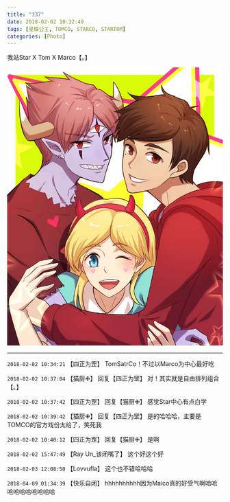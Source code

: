 ```yaml
---
title: "337"
date: 2018-02-02 10:32:49
tags: [星蝶公主, TOMCO, STARCO, STARTOM]
categories: [Photo]
---
```


<p>我站Star X Tom X Marco【。】<br /></p>

![](https://raw.githubusercontent.com/alicewish/meowchain247/master/img_cVZNdzJtQk9JV2ZWalg2eFZWd05XMWYvZ3BlVm5YTDRZZklTUFlDeU5lenRMZGxDV3FRS01BPT0.jpg)

---

`2018-02-02 10:34:21` 【四正为罡】 TomSatrCo！不过以Marco为中心最好吃

`2018-02-02 10:37:04` 【猫厨✙】 回复【四正为罡】 对！其实就是自由排列组合【。】

`2018-02-02 10:37:42` 【四正为罡】 回复【猫厨✙】 感觉Star中心有点白学

`2018-02-02 10:39:42` 【猫厨✙】 回复【四正为罡】 是的哈哈哈，主要是TOMCO的官方戏份太给了，笑死我

`2018-02-02 10:40:12` 【四正为罡】 回复【猫厨✙】 是啊

`2018-02-02 15:47:49` 【Ray Un\_该闭嘴了】 这个好这个好

`2018-02-03 12:08:50` 【Lovvufla】 这个也不错哈哈哈

`2018-04-09 01:34:39` 【快乐自闭】 hhhhhhhhhh因为Maico真的好受气啊哈哈哈哈哈哈哈哈哈哈
